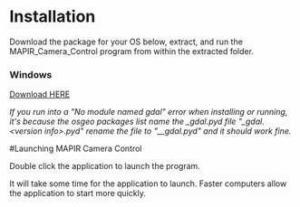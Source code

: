 # Installation

Download the package for your OS below, extract, and run the MAPIR\_Camera\_Control program from within the extracted folder.

### Windows

[Download HERE](https://github.com/mapircamera/MAPIR_Camera_Control/blob/master/Packages/Windows/README.md)



*If you run into a "No module named gdal" error when installing or running, it's because the osgeo packages list name the \_gdal.pyd file "_gdal.&lt;version info&gt;.pyd" rename the file to "\__gdal.pyd" and it should work fine.*


#Launching MAPIR Camera Control

Double click the application to launch the program.

It will take some time for the application to launch. Faster computers allow the application to start more quickly.